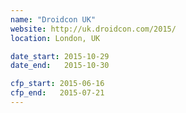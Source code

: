 ```yaml
---
name: "Droidcon UK"
website: http://uk.droidcon.com/2015/
location: London, UK

date_start: 2015-10-29
date_end:   2015-10-30

cfp_start: 2015-06-16
cfp_end:   2015-07-21
---
```

